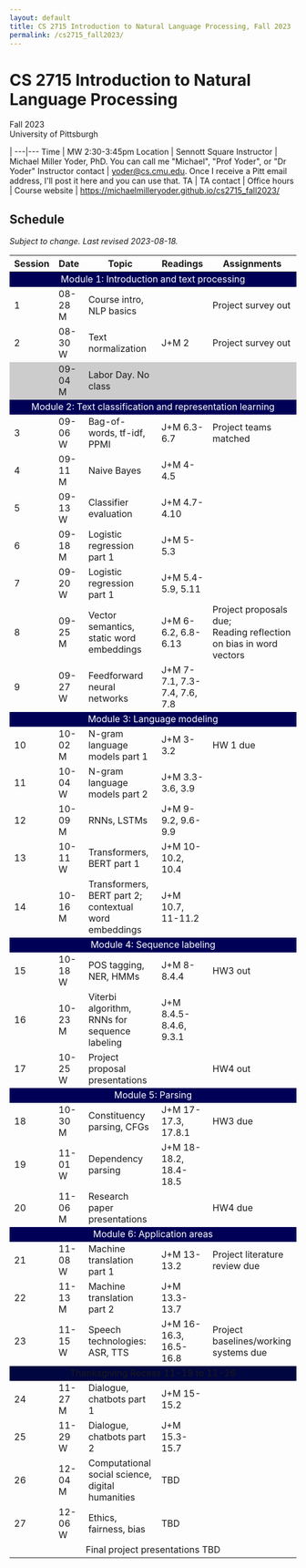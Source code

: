```yaml
---
layout: default
title: CS 2715 Introduction to Natural Language Processing, Fall 2023
permalink: /cs2715_fall2023/
---
```


# CS 2715 Introduction to Natural Language Processing

Fall 2023  
University of Pittsburgh

 | 
---|---
Time | MW 2:30-3:45pm
Location | Sennott Square
Instructor | Michael Miller Yoder, PhD. You can call me "Michael", "Prof Yoder", or "Dr Yoder"
Instructor contact | yoder@cs.cmu.edu. Once I receive a Pitt email address, I'll post it here and you can use that.
TA |
TA contact |
Office hours |
Course website | https://michaelmilleryoder.github.io/cs2715_fall2023/

## Schedule
*Subject to change. Last revised 2023-08-18.*

<table>
    <thead>
        <tr>
            <th>Session</th>
            <th>Date</th>
            <th>Topic</th>
            <th>Readings</th>
            <th>Assignments</th>
        </tr>
    </thead>
    <tbody>
        <tr>
            <td colspan=5 style="text-align:center; background-color:#000057; color:white">Module 1: Introduction and text processing</td>
        </tr>
        <tr>
            <td>1</td>
            <td>08-28 M</td>
            <td>Course intro, NLP basics</td>
            <td></td>
            <td>Project survey out</td>
        </tr>
        <tr>
            <td>2</td>
            <td>08-30 W</td>
            <td>Text normalization</td>
            <td>J+M 2</td>
            <td>Project survey out</td>
        </tr>
        <tr style="background-color:#cccccc">
            <td></td>
            <td>09-04 M</td>
            <td style="font:italic">Labor Day. No class</td>
            <td></td>
            <td></td>
        </tr>
        <tr>
            <td colspan=5 style="text-align:center; background-color:#000057; color:white">Module 2: Text classification and representation learning</td>
        </tr>
        <tr>
            <td>3</td>
            <td>09-06 W</td>
            <td>Bag-of-words, tf-idf, PPMI</td>
            <td>J+M 6.3-6.7</td>
            <td>Project teams matched</td>
        </tr>
        <tr>
            <td>4</td>
            <td>09-11 M</td>
            <td>Naive Bayes</td>
            <td>J+M 4-4.5</td>
            <td></td>
        </tr>
        <tr>
            <td>5</td>
            <td>09-13 W</td>
            <td>Classifier evaluation</td>
            <td>J+M 4.7-4.10</td>
            <td></td>
        </tr>
        <tr>
            <td>6</td>
            <td>09-18 M</td>
            <td>Logistic regression part 1</td>
            <td>J+M 5-5.3</td>
            <td></td>
        </tr>
        <tr>
            <td>7</td>
            <td>09-20 W</td>
            <td>Logistic regression part 1</td>
            <td>J+M 5.4-5.9, 5.11</td>
            <td></td>
        </tr>
        <tr>
            <td>8</td>
            <td>09-25 M</td>
            <td>Vector semantics, static word embeddings</td>
            <td>J+M 6-6.2, 6.8-6.13</td>
            <td>Project proposals due;<br />Reading reflection on bias in word vectors</td>
        </tr>
        <tr>
            <td>9</td>
            <td>09-27 W</td>
            <td>Feedforward neural networks</td>
            <td>J+M 7-7.1, 7.3-7.4, 7.6, 7.8</td>
            <td></td>
        </tr>
        <tr>
            <td colspan=5 style="text-align:center; background-color:#000057; color:white">Module 3: Language modeling</td>
        </tr>
        <tr>
            <td>10</td>
            <td>10-02 M</td>
            <td>N-gram language models part 1</td>
            <td>J+M 3-3.2</td>
            <td>HW 1 due</td>
        </tr>
        <tr>
            <td>11</td>
            <td>10-04 W</td>
            <td>N-gram language models part 2</td>
            <td>J+M 3.3-3.6, 3.9</td>
            <td></td>
        </tr>
        <tr>
            <td>12</td>
            <td>10-09 M</td>
            <td>RNNs, LSTMs</td>
            <td>J+M 9-9.2, 9.6-9.9</td>
            <td></td>
        </tr>
        <tr>
            <td>13</td>
            <td>10-11 W</td>
            <td>Transformers, BERT part 1</td>
            <td>J+M 10-10.2, 10.4</td>
            <td></td>
        </tr>
        <tr>
            <td>14</td>
            <td>10-16 M</td>
            <td>Transformers, BERT part 2; contextual word embeddings</td>
            <td>J+M 10.7, 11-11.2</td>
            <td></td>
        </tr>
        <tr>
            <td colspan=5 style="text-align:center; background-color:#000057; color:white">Module 4: Sequence labeling</td>
        </tr>
        <tr>
            <td>15</td>
            <td>10-18 W</td>
            <td>POS tagging, NER, HMMs</td>
            <td>J+M 8-8.4.4</td>
            <td>HW3 out</td>
        </tr>
        <tr>
            <td>16</td>
            <td>10-23 M</td>
            <td>Viterbi algorithm, RNNs for sequence labeling</td>
            <td>J+M 8.4.5-8.4.6, 9.3.1</td>
            <td></td>
        </tr>
        <tr>
            <td>17</td>
            <td>10-25 W</td>
            <td style="font:italic">Project proposal presentations</td>
            <td></td>
            <td>HW4 out</td>
        </tr>
        <tr>
            <td colspan=5 style="text-align:center; background-color:#000057; color:white">Module 5: Parsing</td>
        </tr>
        <tr>
            <td>18</td>
            <td>10-30 M</td>
            <td>Constituency parsing, CFGs</td>
            <td>J+M 17-17.3, 17.8.1</td>
            <td>HW3 due</td>
        </tr>
        <tr>
            <td>19</td>
            <td>11-01 W</td>
            <td>Dependency parsing</td>
            <td>J+M 18-18.2, 18.4-18.5</td>
            <td></td>
        </tr>
        <tr>
            <td>20</td>
            <td>11-06 M</td>
            <td style="font:italic">Research paper presentations</td>
            <td></td>
            <td>HW4 due</td>
        </tr>
        <tr>
            <td colspan=5 style="text-align:center; background-color:#000057; color:white">Module 6: Application areas</td>
        </tr>
        <tr>
            <td>21</td>
            <td>11-08 W</td>
            <td>Machine translation part 1</td>
            <td>J+M 13-13.2</td>
            <td>Project literature review due</td>
        </tr>
        <tr>
            <td>22</td>
            <td>11-13 M</td>
            <td>Machine translation part 2</td>
            <td>J+M 13.3-13.7</td>
            <td></td>
        </tr>
        <tr>
            <td>23</td>
            <td>11-15 W</td>
            <td>Speech technologies: ASR, TTS</td>
            <td>J+M 16-16.3, 16.5-16.8</td>
            <td>Project baselines/working systems due</td>
        </tr>
        <tr style="background-color:#00063f">
            <td colspan=5 style="text-align:center; font:italic">Thanksgiving Recess 11-19 to 11-26</td>
        </tr>
        <tr>
            <td>24</td>
            <td>11-27 M</td>
            <td>Dialogue, chatbots part 1</td>
            <td>J+M 15-15.2</td>
            <td></td>
        </tr>
        <tr>
            <td>25</td>
            <td>11-29 W</td>
            <td>Dialogue, chatbots part 2</td>
            <td>J+M 15.3-15.7</td>
            <td></td>
        </tr>
        <tr>
            <td>26</td>
            <td>12-04 M</td>
            <td>Computational social science, digital humanities</td>
            <td style="font:italic">TBD</td>
            <td></td>
        </tr>
        <tr>
            <td>27</td>
            <td>12-06 W</td>
            <td>Ethics, fairness, bias</td>
            <td style="font:italic">TBD</td>
            <td></td>
        </tr>
        <tr>
            <td colspan=5 style="text-align:center; font:italic">Final project presentations TBD</td>
        </tr>
    </tbody>
</table>

<!--
Session | Date | Topic | Readings | Assignments
--- | ---|---|---|
Module 1: Introduction and text processing ||
1 | 08-28 M | Course intro, NLP basics | | Project survey out
-->

